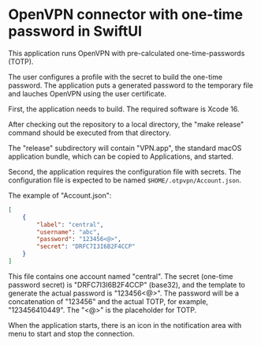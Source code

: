 # OpenVPN connector with one-time password in SwiftUI

This application runs OpenVPN with pre-calculated one-time-passwords (TOTP).

The user configures a profile with the secret to build the one-time password. The application puts a generated password to the temporary file and lauches OpenVPN using the user certificate.

First, the application needs to build. The required software is Xcode 16.

After checking out the repository to a local directory, the "make release" command should be executed from that directory.

The "release" subdirectory will contain "VPN.app", the standard macOS application bundle, which can be copied to Applications, and started.

Second, the application requires the configuration file with secrets. The configuration file is expected to be named `$HOME/.otpvpn/Account.json`.

The example of "Account.json":

```json
[
    {
        "label": "central",
        "username": "abc",
        "password": "123456<@>",
        "secret": "DRFC7I3I6B2F4CCP"
    }
]
```

This file contains one account named "central". The secret (one-time password secret) is "DRFC7I3I6B2F4CCP" (base32), and the template to generate the actual password is "123456<@>". The password will be a concatenation of "123456" and the actual TOTP, for example, "123456410449". The "<@>" is the placeholder for TOTP.

When the application starts, there is an icon in the notification area with menu to start and stop the connection.
